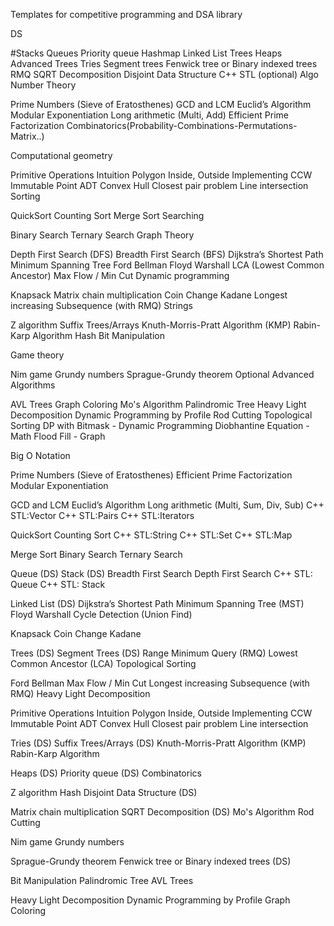 Templates for competitive programming and DSA library


DS


#Stacks
Queues
Priority queue
Hashmap
Linked List
Trees
Heaps
Advanced Trees
Tries
Segment trees
Fenwick tree or Binary indexed trees
RMQ
SQRT Decomposition
Disjoint Data Structure
C++ STL (optional)
Algo
Number Theory

Prime Numbers (Sieve of Eratosthenes)
GCD and LCM Euclid’s Algorithm
Modular Exponentiation
Long arithmetic (Multi, Add)
Efficient Prime Factorization
Combinatorics(Probability-Combinations-Permutations-Matrix..)

Computational geometry

Primitive Operations
Intuition
Polygon Inside, Outside
Implementing CCW
Immutable Point ADT
Convex Hull
Closest pair problem
Line intersection
Sorting

QuickSort
Counting Sort
Merge Sort
Searching

Binary Search
Ternary Search
Graph Theory

Depth First Search (DFS)
Breadth First Search (BFS)
Dijkstra’s Shortest Path
Minimum Spanning Tree
Ford Bellman
Floyd Warshall
LCA (Lowest Common Ancestor)
Max Flow / Min Cut
Dynamic programming

Knapsack
Matrix chain multiplication
Coin Change
Kadane
Longest increasing Subsequence (with RMQ)
Strings

Z algorithm
Suffix Trees/Arrays
Knuth-Morris-Pratt Algorithm (KMP)
Rabin-Karp Algorithm
Hash
Bit Manipulation

Game theory

Nim game
Grundy numbers
Sprague-Grundy theorem
Optional Advanced Algorithms

AVL Trees
Graph Coloring
Mo's Algorithm
Palindromic Tree
Heavy Light Decomposition
Dynamic Programming by Profile
Rod Cutting
Topological Sorting
DP with Bitmask - Dynamic Programming
Diobhantine Equation - Math
Flood Fill - Graph

	
Big O Notation
	
Prime Numbers (Sieve of Eratosthenes)
Efficient Prime Factorization
Modular Exponentiation

GCD and LCM Euclid’s Algorithm
Long arithmetic (Multi, Sum, Div, Sub)
C++ STL:Vector
C++ STL:Pairs
C++ STL:Iterators

QuickSort
Counting Sort
C++ STL:String
C++ STL:Set
C++ STL:Map

Merge Sort
Binary Search
Ternary Search

Queue (DS)
Stack (DS)
Breadth First Search
Depth First Search
C++ STL: Queue
C++ STL: Stack
	
Linked List (DS)
Dijkstra’s Shortest Path
Minimum Spanning Tree (MST)
Floyd Warshall
Cycle Detection (Union Find)

Knapsack
Coin Change
Kadane

Trees (DS)
Segment Trees (DS)
Range Minimum Query (RMQ)
Lowest Common Ancestor (LCA)
Topological Sorting

Ford Bellman
Max Flow / Min Cut
Longest increasing Subsequence (with RMQ)
Heavy Light Decomposition

Primitive Operations
Intuition
Polygon Inside, Outside
Implementing CCW
Immutable Point ADT
Convex Hull
Closest pair problem
Line intersection
	
Tries (DS)
Suffix Trees/Arrays (DS)
Knuth-Morris-Pratt Algorithm (KMP)
Rabin-Karp Algorithm

Heaps (DS)
Priority queue (DS)
Combinatorics

Z algorithm
Hash
Disjoint Data Structure (DS)

Matrix chain multiplication
SQRT Decomposition (DS)
Mo's Algorithm
Rod Cutting
	
Nim game
Grundy numbers
	
Sprague-Grundy theorem
Fenwick tree or Binary indexed trees (DS)

Bit Manipulation
Palindromic Tree
AVL Trees

Heavy Light Decomposition
Dynamic Programming by Profile
Graph Coloring
